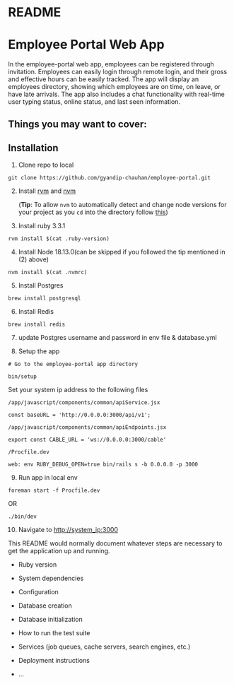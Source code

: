 # README

# Employee Portal Web App
In the employee-portal web app, employees can be registered through invitation. Employees can easily login through remote login, and their gross and effective hours can be easily tracked.
The app will display an employees directory, showing which employees are on time, on leave, or have late arrivals.
The app also includes a chat functionality with real-time user typing status, online status, and last seen information.


Things you may want to cover:
---

## Installation

1. Clone repo to local

```
git clone https://github.com/gyandip-chauhan/employee-portal.git
```

2. Install [rvm](https://rvm.io/) and
   [nvm](https://github.com/nvm-sh/nvm#installing-and-updating)

   (**Tip**: To allow `nvm` to automatically detect and change node versions for
   your project as you `cd` into the directory follow
   [this](https://github.com/nvm-sh/nvm#deeper-shell-integration))

3. Install ruby 3.3.1

```
rvm install $(cat .ruby-version)
```

4. Install Node 18.13.0(can be skipped if you followed the tip mentioned in (2)
   above)

```
nvm install $(cat .nvmrc)
```

5. Install Postgres

```
brew install postgresql
```

6. Install Redis

```
brew install redis
```

7. update Postgres username and password in env file & database.yml


8. Setup the app

```
# Go to the employee-portal app directory

bin/setup
```

Set your system ip address to the following files
```
/app/javascript/components/common/apiService.jsx
```
```
const baseURL = 'http://0.0.0.0:3000/api/v1';
```

```
/app/javascript/components/common/apiEndpoints.jsx
```
```
export const CABLE_URL = 'ws://0.0.0.0:3000/cable'
```

```
/Procfile.dev
```
```
web: env RUBY_DEBUG_OPEN=true bin/rails s -b 0.0.0.0 -p 3000
```

9. Run app in local env

```
foreman start -f Procfile.dev
```
OR
```
./bin/dev
```

10. Navigate to [http://system_ip:3000](http://system_ip:3000)

This README would normally document whatever steps are necessary to get the
application up and running.


* Ruby version

* System dependencies

* Configuration

* Database creation

* Database initialization

* How to run the test suite

* Services (job queues, cache servers, search engines, etc.)

* Deployment instructions

* ...
